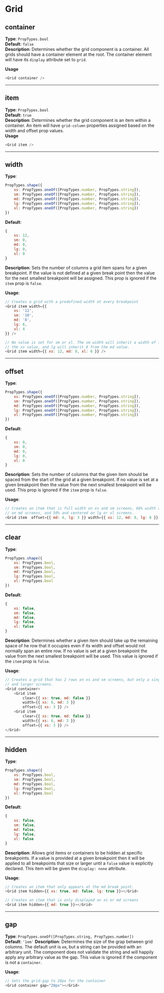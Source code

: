 # Grid

## container
__Type__: `PropTypes.bool`  
__Default__: `false`  
__Description__: Determines whether the grid component is a container. All grids 
should have a container element at the root. The container element will have its
`display` attribute set to `grid`.

__Usage__
```Javascript
<Grid container />
```

--- 

## item
__Type__: `PropTypes.bool`  
__Default__: `true`  
__Description__: Determines whether the grid component is an item within a container.
An item will have `grid-column` properties assigned based on the width and offset
prop values.   
__Usage__
```Javascript
<Grid item />
```

--- 

## width
__Type__: 
```Javascript
PropTypes.shape({
    xs: PropTypes.oneOf([PropTypes.number, PropTypes.string]),
    sm: PropTypes.oneOf([PropTypes.number, PropTypes.string]),
    md: PropTypes.oneOf([PropTypes.number, PropTypes.string]),
    lg: PropTypes.oneOf([PropTypes.number, PropTypes.string]),
    xl: PropTypes.oneOf([PropTypes.number, PropTypes.string])
})
```
__Default__: 
```Javascript
{
    xs: 12,
    sm: 0,
    md: 0,
    lg: 0,
    xl: 0
}
```
__Description__: Sets the number of columns a grid item spans for a given breakpoint.
If the value is not defined at a given break point then the value for the next 
smallest breakpoint will be assigned. This prop is ignored if the `item` prop is 
`false`.  

__Usage__:
```Javascript
// Creates a grid with a predefined width at every breakpoint
<Grid item width={{
    xs: '12',
    sm: '10',
    md: '8',
    lg: 6,
    xl: 4
}} />

// No value is set for sm or xl. The sm width will inherit a width of 12 from
// the xs value, and lg will inherit 8 from the md value.
<Grid item width={{ xs: 12, md: 8, xl: 6 }} />
```

--- 

## offset
__Type__:
```Javascript
PropTypes.shape({
    xs: PropTypes.oneOf([PropTypes.number, PropTypes.string]),
    sm: PropTypes.oneOf([PropTypes.number, PropTypes.string]),
    md: PropTypes.oneOf([PropTypes.number, PropTypes.string]),
    lg: PropTypes.oneOf([PropTypes.number, PropTypes.string]),
    xl: PropTypes.oneOf([PropTypes.number, PropTypes.string])
})
```
__Default__: 
```Javascript
{
    xs: 0,
    sm: 0,
    md: 0,
    lg: 0,
    xl: 0
}
```
__Description__: Sets the number of columns that the given item should be spaced from
the start of the grid at a given breakpoint. If no value is set at a given breakpoint
then the value from the next smallest breakpoint will be used. This prop is ignored 
if the `item` prop is `false`.

__Usage__:
```Javascript
// Creates an item that is full width on xs and sm screens, 66% width and centered 
// on md screens, and 50% and centered on lg or xl screens.
<Grid item  offset={{ md: 4, lg: 3 }} width={{ xs: 12, md: 8, lg: 6 }} />
```

---

## clear
__Type__: 
```Javascript
PropTypes.shape({
    xs: PropTypes.bool,
    sm: PropTypes.bool,
    md: PropTypes.bool,
    lg: PropTypes.bool,
    xl: PropTypes.bool
})
```

__Default__:
```Javascript
{
    xs: false,
    sm: false,
    md: false,
    lg: false,
    xl: false
}
```

__Description__: Determines whether a given item should take up the remaining space 
of he row that it occupies even if its width and offset would not normally span an 
entire row. If no value is set at a given breakpoint the value from the next 
smallest breakpoint will be used. This value is ignored if the `item` prop is 
`false`.

__Usage__:
```Javascript
// Creates a grid that has 2 rows on xs and sm screens, but only a single row on md 
// and larger screens.
<Grid container>
    <Grid item 
        clear={{ xs: true, md: false }} 
        width={{ xs: 6, md: 3 }} 
        offset={{ xs: 3 }} />
    <Grid item 
        clear={{ xs: true, md: false }} 
        width={{ xs: 6, md: 3 }} 
        offset={{ xs: 3 }} />
</Grid>
```

--- 

## hidden
__Type__:
```Javascript
PropTypes.shape({
    xs: PropTypes.bool,
    sm: PropTypes.bool,
    md: PropTypes.bool,
    lg: PropTypes.bool,
    xl: PropTypes.bool
})
```
__Default__:
```Javascript
{
    xs: false,
    sm: false,
    md: false,
    lg: false,
    xl: false
}
```
__Description__: Allows grid items or containers to be hidden at specific breakpoints.
If a value is provided at a given breakpoint then it will be applied to all breakpoints
that size or larger until a `false` value is explicitly declared. This item will be 
given the `display: none` attribute.

__Usage__:
```Javascript
// Creates an item that only appears at the md break point.
<Grid item hidden={{ xs: true, md: false, lg: true }}></Grid>

// Creates an item that is only displayed on xs or md screens
<Grid item hidden={{ md: true }}></Grid>
```


---

## gap
__Type__: `PropTypes.oneOf([PropTypes.string, PropTypes.number])`  
__Default__: `'1em'`
__Description__: Determines the size of the grap between grid columns. The default
unit is `em`, but a string can be provided with an arbitrary unit. The component 
does not validate the string and will happily apply any arbitrary value as the gap.
This value is ignored if the component is not a `container`. 

__Usage__:
```Javascript
// Sets the grid-gap to 20px for the container
<Grid container gap="20px"></Grid>
```